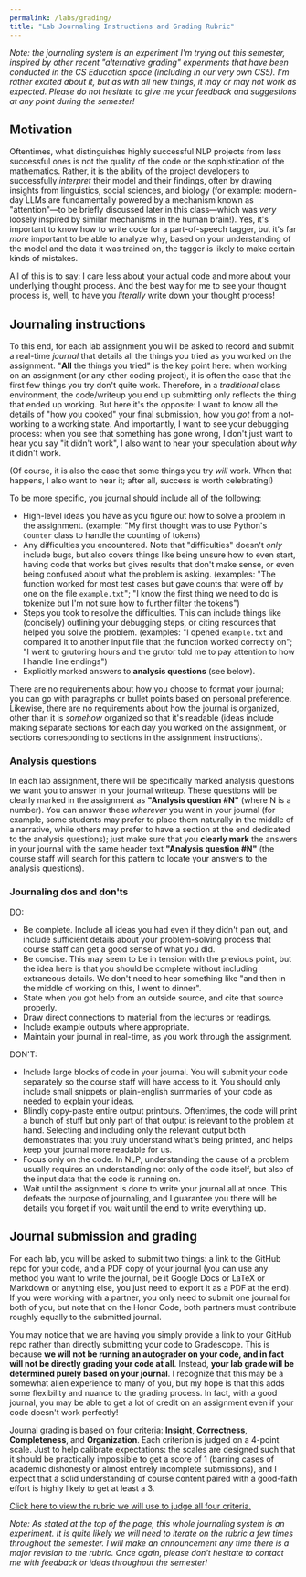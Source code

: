 ```yaml
---
permalink: /labs/grading/
title: "Lab Journaling Instructions and Grading Rubric"
---
```


_Note: the journaling system is an experiment I'm trying out this semester, inspired by other recent "alternative grading" experiments that have been conducted in the CS Education space (including in our very own CS5). I'm rather excited about it, but as with all new things, it may or may not work as expected. Please do not hesitate to give me your feedback and suggestions at any point during the semester!_

## Motivation

Oftentimes, what distinguishes highly successful NLP projects from less successful ones is not the quality of the code or the sophistication of the mathematics. Rather, it is the ability of the project developers to successfully _interpret_ their model and their findings, often by drawing insights from linguistics, social sciences, and biology (for example: modern-day LLMs are fundamentally powered by a mechanism known as "attention"—to be briefly discussed later in this class—which was _very_ loosely inspired by similar mechanisms in the human brain!). Yes, it's important to know how to write code for a part-of-speech tagger, but it's far _more_ important to be able to analyze why, based on your understanding of the model and the data it was trained on, the tagger is likely to make certain kinds of mistakes.

All of this is to say: I care less about your actual code and more about your underlying thought process. And the best way for me to see your thought process is, well, to have you _literally_ write down your thought process!

## Journaling instructions

To this end, for each lab assignment you will be asked to record and submit a real-time _journal_ that details all the things you tried as you worked on the assignment. "**All** the things you tried" is the key point here: when working on an assignment (or any other coding project), it is often the case that the first few things you try don't quite work. Therefore, in a _traditional_ class environment, the code/writeup you end up submitting only reflects the thing that ended up working. But here it's the opposite: I want to know all the details of "how you cooked" your final submission, how you _got_ from a not-working to a working state. And importantly, I want to see your debugging process: when you see that something has gone wrong, I don't just want to hear you say "it didn't work", I also want to hear your speculation about _why_ it didn't work.

(Of course, it is also the case that some things you try _will_ work. When that happens, I also want to hear it; after all, success is worth celebrating!)

To be more specific, you journal should include all of the following:

- High-level ideas you have as you figure out how to solve a problem in the assignment. (example: "My first thought was to use Python's `Counter` class to handle the counting of tokens)
- Any difficulties you encountered. Note that "difficulties" doesn't _only_ include bugs, but also covers things like being unsure how to even start, having code that works but gives results that don't make sense, or even being confused about what the problem is asking. (examples: "The function worked for most test cases but gave counts that were off by one on the file `example.txt`"; "I know the first thing we need to do is tokenize but I'm not sure how to further filter the tokens")
- Steps you took to resolve the difficulties. This can include things like (concisely) outlining your debugging steps, or citing resources that helped you solve the problem. (examples: "I opened `example.txt` and compared it to another input file that the function worked correctly on"; "I went to grutoring hours and the grutor told me to pay attention to how I handle line endings")
- Explicitly marked answers to **analysis questions** (see below).

There are no requirements about how you choose to format your journal; you can go with paragraphs or bullet points based on personal preference. Likewise, there are no requirements about how the journal is organized, other than it is _somehow_ organized so that it's readable (ideas include making separate sections for each day you worked on the assignment, or sections corresponding to sections in the assignment instructions).

### Analysis questions

In each lab assignment, there will be specifically marked analysis questions we want you to answer in your journal writeup. These questions will be clearly marked in the assignment as **"Analysis question #N"** (where N is a number). You can answer these _wherever_ you want in your journal (for example, some students may prefer to place them naturally in the middle of a narrative, while others may prefer to have a section at the end dedicated to the analysis questions); just make sure that you **clearly mark** the answers in your journal with the same header text **"Analysis question #N"** (the course staff will search for this pattern to locate your answers to the analysis questions).

### Journaling dos and don'ts

DO:

- Be complete. Include all ideas you had even if they didn't pan out, and include sufficient details about your problem-solving process that course staff can get a good sense of what you did.
- Be concise. This may seem to be in tension with the previous point, but the idea here is that you should be complete without including extraneous details. We don't need to hear something like "and then in the middle of working on this, I went to dinner".
- State when you got help from an outside source, and cite that source properly.
- Draw direct connections to material from the lectures or readings.
- Include example outputs where appropriate.
- Maintain your journal in real-time, as you work through the assignment.

DON'T:

- Include large blocks of code in your journal. You will submit your code separately so the course staff will have access to it. You should only include small snippets or plain-english summaries of your code as needed to explain your ideas.
- Blindly copy-paste entire output printouts. Oftentimes, the code will print a bunch of stuff but only part of that output is relevant to the problem at hand. Selecting and including only the relevant output both demonstrates that you truly understand what's being printed, and helps keep your journal more readable for us.
- Focus only on the code. In NLP, understanding the cause of a problem usually requires an understanding not only of the code itself, but also of the input data that the code is running on.
- Wait until the assignment is done to write your journal all at once. This defeats the purpose of journaling, and I guarantee you there will be details you forget if you wait until the end to write everything up.

## Journal submission and grading

For each lab, you will be asked to submit two things: a link to the GitHub repo for your code, and a PDF copy of your journal (you can use any method you want to write the journal, be it Google Docs or LaTeX or Markdown or anything else, you just need to export it as a PDF at the end). If you were working with a partner, you only need to submit one journal for both of you, but note that on the Honor Code, both partners must contribute roughly equally to the submitted journal.

You may notice that we are having you simply provide a link to your GitHub repo rather than directly submitting your code to Gradescope. This is because **we will not be running an autograder on your code, and in fact will not be directly grading your code at all**. Instead, **your lab grade will be determined purely based on your journal**. I recognize that this may be a somewhat alien experience to many of you, but my hope is that this adds some flexibility and nuance to the grading process. In fact, with a good journal, you may be able to get a lot of credit on an assignment even if your code doesn't work perfectly!

Journal grading is based on four criteria: **Insight**, **Correctness**, **Completeness**, and **Organization**. Each criterion is judged on a 4-point scale. Just to help calibrate expectations: the scales are designed such that it should be practically impossible to get a score of 1 (barring cases of academic dishonesty or almost entirely incomplete submissions), and I expect that a solid understanding of course content paired with a good-faith effort is highly likely to get at least a 3.

[Click here to view the rubric we will use to judge all four criteria.](https://docs.google.com/document/d/1jcSjJ7xsHyQm6iiWvdkAOoh4QcitZCwpPuOQbrJ3OMs/edit?usp=sharing)

_Note: As stated at the top of the page, this whole journaling system is an experiment. It is quite likely we will need to iterate on the rubric a few times throughout the semester. I will make an announcement any time there is a major revision to the rubric. Once again, please don't hesitate to contact me with feedback or ideas throughout the semester!_